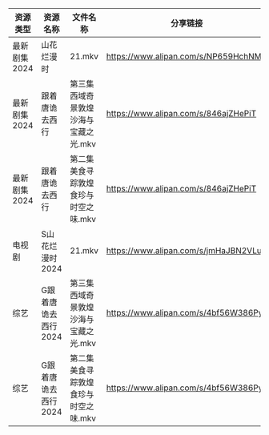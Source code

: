 | 资源类型     | 资源名称         | 文件名称                 | 分享链接                                 | 更新时间                |
| -------- | ------------ | -------------------- | ------------------------------------ | ------------------- |
| 最新剧集2024 | 山花烂漫时        | 21.mkv               | https://www.alipan.com/s/NP659HchNMY | 2024-09-26 00:12:05 |
| 最新剧集2024 | 跟着唐诡去西行      | 第三集西域奇景敦煌沙海与宝藏之光.mkv | https://www.alipan.com/s/846ajZHePiT | 2024-09-26 00:12:29 |
| 最新剧集2024 | 跟着唐诡去西行      | 第二集美食寻踪敦煌食珍与时空之味.mkv | https://www.alipan.com/s/846ajZHePiT | 2024-09-26 00:12:29 |
| 电视剧      | S山花烂漫时2024   | 21.mkv               | https://www.alipan.com/s/jmHaJBN2VLu | 2024-09-26 00:07:49 |
| 综艺       | G跟着唐诡去西行2024 | 第三集西域奇景敦煌沙海与宝藏之光.mkv | https://www.alipan.com/s/4bf56W386Py | 2024-09-26 00:09:15 |
| 综艺       | G跟着唐诡去西行2024 | 第二集美食寻踪敦煌食珍与时空之味.mkv | https://www.alipan.com/s/4bf56W386Py | 2024-09-26 00:09:14 |
